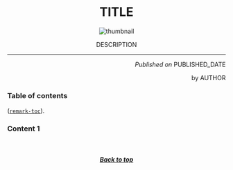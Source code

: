 [title]:# (Title)
[description]:# (Description)
[thumbnail]:# (thumbnail.png)
[author]:# (Fran Matešić)
[published]:# (2022-05-30)

<!-- USE DIR FOR IMAGE DIRECTORY -->
<!-- USE title="zoom" FOR ZOOMING IMAGES -->

<!-- DO NOT CHANGE UNDER -->
<div align="center">
    <h1>TITLE</h1>
    <img src="DIR/THUMBNAIL" alt="thumbnail"/>
    <p>DESCRIPTION</p>
</div>

***

<div align="end">
    <i>Published on</i> PUBLISHED_DATE
    <p>by AUTHOR</p>
</div>

### Table of contents

([`remark-toc`](https://github.com/remarkjs/remark-toc)).

<!-- DO NOT CHANGE ABOVE -->
### Content 1

<br/>
<div align="center">
    <h5><a href="#top">Back to top</a></h5>
</div>
<br/>